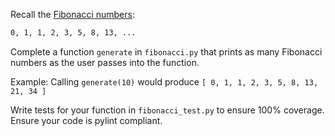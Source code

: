 Recall the [Fibonacci numbers](https://en.wikipedia.org/wiki/Fibonacci_number):

```txt
0, 1, 1, 2, 3, 5, 8, 13, ...
```

Complete a function `generate` in `fibonacci.py` that prints as many Fibonacci numbers as the user passes into the function.

Example: Calling `generate(10)` would produce `[ 0, 1, 1, 2, 3, 5, 8, 13, 21, 34 ]`

Write tests for your function in `fibonacci_test.py` to ensure 100% coverage. Ensure your code is pylint compliant.